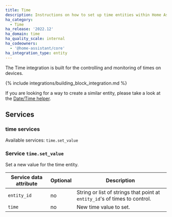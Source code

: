 ```yaml
---
title: Time
description: Instructions on how to set up time entities within Home Assistant.
ha_category:
  - Time
ha_release: '2022.12'
ha_domain: time
ha_quality_scale: internal
ha_codeowners:
  - '@home-assistant/core'
ha_integration_type: entity
---
```


The Time integration is built for the controlling and monitoring of times on devices.

{% include integrations/building_block_integration.md %}

If you are looking for a way to create a similar entity, please take a look at the [Date/Time helper](/integrations/input_datetime).

## Services

### time services

Available services: `time.set_value`

### Service `time.set_value`

Set a new value for the time entity.

| Service data attribute | Optional | Description |
| ---------------------- | -------- | ----------- |
| `entity_id` | no | String or list of strings that point at `entity_id`'s of times to control.
| `time` | no | New time value to set.
